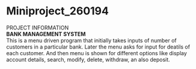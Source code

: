# Miniproject_260194
PROJECT INFORMATION\
**BANK MANAGEMENT SYSTEM**\
This is a menu driven program that initially takes inputs of number of customers in a particular bank. Later the menu asks for input for deatils of each customer. And then menu is shown for different options like display account details, search, modify, delete, withdraw, an also deposit.
